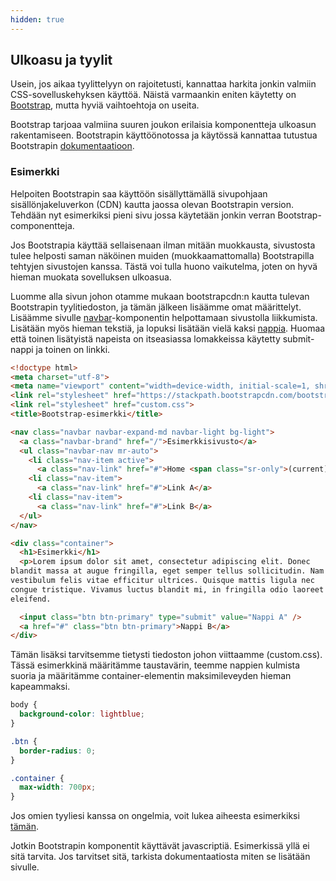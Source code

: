 ```yaml
---
hidden: true
---
```



## Ulkoasu ja tyylit

Usein, jos aikaa tyylittelyyn on rajoitetusti, kannattaa harkita jonkin valmiin CSS-sovelluskehyksen käyttöä. Näistä varmaankin eniten käytetty on [Bootstrap](https://getbootstrap.com/), mutta hyviä vaihtoehtoja on useita.

Bootstrap tarjoaa valmiina suuren joukon erilaisia komponentteja ulkoasun rakentamiseen. Bootstrapin käyttöönotossa ja käytössä kannattaa tutustua Bootstrapin [dokumentaatioon](https://getbootstrap.com/docs/4.5/getting-started/introduction/).

### Esimerkki

Helpoiten Bootstrapin saa käyttöön sisällyttämällä sivupohjaan sisällönjakeluverkon (CDN) kautta jaossa olevan Bootstrapin version. Tehdään nyt esimerkiksi pieni sivu jossa käytetään jonkin verran Bootstrap-componentteja.

Jos Bootstrapia käyttää sellaisenaan ilman mitään muokkausta, sivustosta tulee helposti saman näköinen muiden (muokkaamattomalla) Bootstrapilla tehtyjen sivustojen kanssa. Tästä voi tulla huono vaikutelma, joten on hyvä hieman muokata sovelluksen ulkoasua.

Luomme alla sivun johon otamme mukaan bootstrapcdn:n kautta tulevan Bootstrapin tyylitiedoston, ja tämän jälkeen lisäämme omat määrittelyt. Lisäämme sivulle [navbar](https://getbootstrap.com/docs/4.5/components/navbar/)-komponentin helpottamaan sivustolla liikkumista. Lisätään myös hieman tekstiä, ja lopuksi lisätään vielä kaksi [nappia](https://getbootstrap.com/docs/4.5/components/buttons/). Huomaa että toinen lisätyistä napeista on itseasiassa lomakkeissa käytetty submit-nappi ja toinen on linkki.

```html
<!doctype html>
<meta charset="utf-8">
<meta name="viewport" content="width=device-width, initial-scale=1, shrink-to-fit=no">
<link rel="stylesheet" href="https://stackpath.bootstrapcdn.com/bootstrap/4.5.0/css/bootstrap.min.css" integrity="sha384-9aIt2nRpC12Uk9gS9baDl411NQApFmC26EwAOH8WgZl5MYYxFfc+NcPb1dKGj7Sk" crossorigin="anonymous">
<link rel="stylesheet" href="custom.css">
<title>Bootstrap-esimerkki</title>

<nav class="navbar navbar-expand-md navbar-light bg-light">
  <a class="navbar-brand" href="/">Esimerkkisivusto</a>
  <ul class="navbar-nav mr-auto">
    <li class="nav-item active">
      <a class="nav-link" href="#">Home <span class="sr-only">(current)</span></a>
    <li class="nav-item">
      <a class="nav-link" href="#">Link A</a>
    <li class="nav-item">
      <a class="nav-link" href="#">Link B</a>
  </ul>
</nav>

<div class="container">
  <h1>Esimerkki</h1>
  <p>Lorem ipsum dolor sit amet, consectetur adipiscing elit. Donec 
blandit massa at augue fringilla, eget semper tellus sollicitudin. Nam 
vestibulum felis vitae efficitur ultrices. Quisque mattis ligula nec 
congue tristique. Vivamus luctus blandit mi, in fringilla odio laoreet 
eleifend.

  <input class="btn btn-primary" type="submit" value="Nappi A" />
  <a href="#" class="btn btn-primary">Nappi B</a>
</div>

```

Tämän lisäksi tarvitsemme tietysti tiedoston johon viittaamme (custom.css). Tässä esimerkkinä määritämme taustavärin, teemme nappien kulmista suoria ja määritämme container-elementin maksimileveyden hieman kapeammaksi.

```css
body {
  background-color: lightblue;
}

.btn {
  border-radius: 0;
}

.container {
  max-width: 700px;
}

```

Jos omien tyyliesi kanssa on ongelmia, voit lukea aiheesta esimerkiksi [tämän](https://uxplanet.org/how-to-customize-bootstrap-b8078a011203).



Jotkin Bootstrapin komponentit käyttävät javascriptiä. Esimerkissä yllä ei sitä tarvita. Jos tarvitset sitä, tarkista dokumentaatiosta miten se lisätään sivulle.

